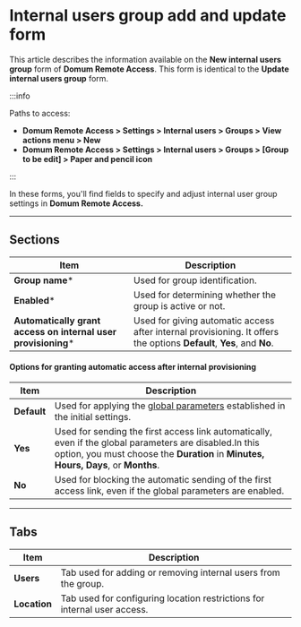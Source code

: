 # Internal users group add and update form

This article describes the information available on the **New internal users group** form of **Domum Remote Access**. This form is identical to the **Update internal users group** form.

:::info

Paths to access:

* **Domum Remote Access > Settings > Internal users > Groups > View actions menu > New**
* **Domum Remote Access > Settings > Internal users > Groups > [Group to be edit] > Paper and pencil icon**

:::

In these forms, you'll find fields to specify and adjust internal user group settings in **Domum Remote Access.**

* * *
## Sections

| Item | Description |
| --- | --- |
| **Group name*** | Used for group identification. |
| **Enabled*** | Used for determining whether the group is active or not. |
|**Automatically grant access on internal user provisioning*** | Used for giving automatic access after internal provisioning. It offers the options **Default**, **Yes**, and **No**.|

#### Options for granting automatic access after internal provisioning

|Item | Description |
| --- | --- |
| **Default** |Used for applying the [global parameters](/v3-32/docs/domum-how-to-set-the-parameters) established in the initial settings. |
| **Yes** | Used for sending the first access link automatically, even if the global parameters are disabled.In this option, you must choose the **Duration** in **Minutes, Hours, Days**, or **Months**. |
| **No**| Used for blocking the automatic sending of the first access link, even if the global parameters are enabled. |

* * *
## Tabs

| Item | Description |
| --- | --- |
| **Users** | Tab used for adding or removing internal users from the group. |
| **Location** | Tab used for configuring location restrictions for internal user access. |
